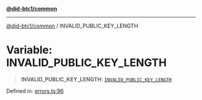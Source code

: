 [**@did-btc1/common**](../README.md)

***

[@did-btc1/common](../globals.md) / INVALID\_PUBLIC\_KEY\_LENGTH

# Variable: INVALID\_PUBLIC\_KEY\_LENGTH

> **INVALID\_PUBLIC\_KEY\_LENGTH**: [`INVALID_PUBLIC_KEY_LENGTH`](../enumerations/Btc1ErrorCode.md#invalid_public_key_length)

Defined in: [errors.ts:96](https://github.com/dcdpr/did-btc1-js/blob/751aedd75738c26882a2149e644ae32b9e424707/packages/common/src/errors.ts#L96)
